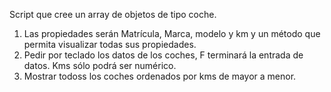 Script que cree un array de objetos de tipo coche.
 1. Las propiedades serán Matrícula, Marca, modelo y km y un método que permita visualizar todas sus propiedades.
 2. Pedir por teclado los datos de los coches, F terminará la entrada de datos. Kms sólo podrá ser numérico.
 3. Mostrar todoss los coches ordenados por kms de mayor a menor.
